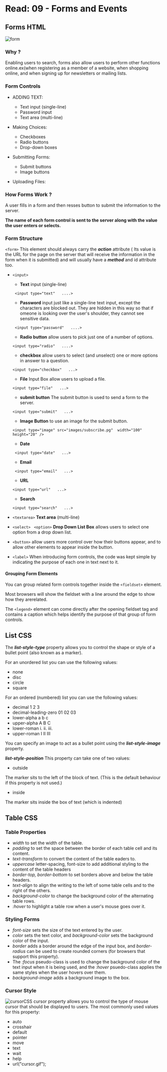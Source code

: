 # Read: 09 - Forms and Events
## Forms HTML
![form](https://miro.medium.com/max/2560/1*EwtDrkuz9KfJYUSFc4Xm4g.png)
### Why ?
Enabling users to search, forms also allow users to perform other functions online.ex(when registering as a member of a website, when shopping online, and when signing up for newsletters or mailing lists.

### Form Controls
* ADDING TEXT:
  + Text input (single-line)
   + Password input
   + Text area (multi-line)

* Making Choices:
    * Checkboxes
    * Radio buttons
    * Drop-down boxes
* Submitting Forms:
   * Submit buttons
   * Image buttons
* Uploading Files:

### How Forms Work ?
A user fills in a form and then resses button to submit the information to the server.

**The name of each form control is sent to the server along with the
value the user enters or selects.**

### Form Structure
```<form>```
This element should always carry the ***action*** attribute ( Its value is the URL for the page on the server that will receive the information in the form when it is submitted) and will usually have a ***method*** and id attribute too.

* ```<input>```
   + **Text** input (single-line)
   ```
    <input type="text"   ....>
   ```
   + **Password** input just like a single-line text input, except the characters are blocked out. They are hidden in this way so that if omeone is looking over the user's shoulder, they cannot see sensitive data.
   ```
    <input type="password"   ....>
   ```
   + **Radio button** allow users to pick just one of a number of options.
   ```
   <input type="radio"   ....>
   ```
   + **checkbox** allow users to select
   (and unselect) one or more options in answer to a question.
   ```
   <input type="checkbox"   ...>
   ```
   + **File** Input Box allow users to upload a file.
   ```
   <input type="file"   ...>
   ```
   + **submit button** The submit button is used to send a form to the server.
   ```
   <input type="submit"   ...>
   ```
   + **Image Button** to use an image for the submit button.
   ```
   <input type="image" src="images/subscribe.pg"  width="100" height="20" />
  ```
  + **Date**
  ```
   <input type="date"   ...>
   ```
  + **Email**
  ```
   <input type="email"   ...>
   ```
  + **URL**
   ```
   <input type="url"   ...>
   ```
   + **Search**
   ```
   <input type="search"   ...>
   ```

*  ```<textarea>```
**Text area** (multi-line)

* ```<select>``` ``` <option>```
**Drop Down List Box** allows users to select one option from a drop down list.

* ```<button>``` allow users more control over how their buttons appear, and to allow other elements to appear inside the button.

* ```<label>``` When introducing form controls,
the code was kept simple by indicating the purpose of each one in text next to it. 

#### Grouping Form Elements

You can group related form controls together inside the ```<fieldset>``` element. 

Most browsers will show the fieldset with a line around the edge to show how they arerelated.

The ```<legend>``` element can come directly after the opening fieldset tag and contains a caption which helps identify the purpose of that group of form controls.

## List CSS
The ***list-style-type*** property allows you to control the shape or style of a bullet point (also known as a marker).

For an unordered list you can use
the following values:
 - none
 - disc
 - circle
 - square

For an ordered (numbered) list you can use the following values:
- decimal
1 2 3
- decimal-leading-zero
01 02 03
- lower-alpha
a b c
- upper-alpha
A B C
- lower-roman
i. ii. iii.
- upper-roman  I II III

You can specify an image to act as a bullet point using the ***list-style-image*** property.

***list-style-position*** This property can take one of two values:
* outside

The marker sits to the left of the
block of text. (This is the default
behaviour if this property is not
used.)
* inside

The marker sits inside the box of
text (which is indented)

## Table CSS
### Table Properties
* *width* to set the width of the table.
* *padding* to set the space between the border of each table cell and its content.
* *text-transform* to convert the content of the table eaders to.
* *uppercase* letter-spacing, font-size to add additional styling to the content of the table headers
* *border-top, border-bottom* to set borders above and below the table headers.
* *text-align* to align the writing to the left of some table cells and to the right of the others.
* *background-color* to change the background color of the alternating table rows.
* *:hover* to highlight a table row when a user's mouse goes over it.

### Styling Forms
* *font-size* sets the size of the text entered by the user.
* *color* sets the text color, and *background-color* sets the background color of the input.
* *border* adds a border around the edge of the input box, and *border-radius* can be used to create rounded corners (for browsers that support this property).
* The *:focus* pseudo-class is used to change the background color of the text input when it is being used, and the *:hover* psuedo-class applies the same
styles when the user hovers over them.
* *background-image* adds a background image to the box.

### Cursor Style
![cursorCSS](https://s1.o7planning.com/en/12505/images/53116924.gif)
cursor property allows you to control the type of mouse
cursor that should be displayed to users.
The most commonly used values for this property:
* auto
* crosshair
* default
* pointer
* move
* text
* wait
* help
* url("cursor.gif");